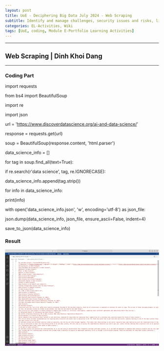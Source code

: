 ```yaml
---
layout: post
title: UoE - Deciphering Big Data July 2024 - Web Scraping
subtitle: Identify and manage challenges, security issues and risks, limitations, and opportunities in data wrangling. Critically analyse data wrangling problems and determine appropriate methodologies, tools, and techniques (involving preparing, cleaning, exploring, creating, optimising and evaluating big data) to solve them. Systematically develop and implement the skills required to be effective member of a development team in a virtual professional environment, adopting real life perspectives on team roles and organisation.
categories: EL-Activities, Wiki
tags: [UoE, coding, Module E-Portfolio Learning Activities]
---
```

---
## Web Scraping | Dinh Khoi Dang
---
### Coding Part

import requests

from bs4 import BeautifulSoup

import re

import json

url = 'https://www.discoverdatascience.org/ai-and-data-science/'

response = requests.get(url)

soup = BeautifulSoup(response.content, 'html.parser')

data_science_info = []

for tag in soup.find_all(text=True):

if re.search(r'data science', tag, re.IGNORECASE):

data_science_info.append(tag.strip())

for info in data_science_info:

print(info)

with open('data_science_info.json', 'w', encoding='utf-8') as json_file:

json.dump(data_science_info, json_file, ensure_ascii=False, indent=4)

save_to_json(data_science_info)

### Result

![image](/assets/images/banners/wiki3.jpg)
